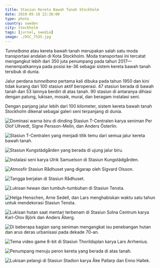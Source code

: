```yaml
---
title: Stasiun Kereta Bawah Tanah Stockholm
date: 2019-05-18 22:38:00
type: photo
country: sweden
city: stockholm
tags: [jurnal, swedia]
image: ./DSC_7555.jpg
---
```

*Tunnelbana* atau kereta bawah tanah merupakan salah satu moda transportasi andalan di Kota Stockholm. Moda transportasi ini tercatat mengangkut lebih dari 350 juta penumpang pada tahun 2017—menempatkannya pada posisi ke-36 sebagai sistem kereta bawah tanah tersibuk di dunia.

Jalur perdana *tunnelbana* pertama kali dibuka pada tahun 1950 dan kini tidak kurang dari 100 stasiun aktif beroperasi. 47 stasiun berada di bawah tanah dan 53 lainnya berdiri di atas tanah. 90 stasiun di antaranya dihiasi dengan patung, lukisan, mosaik, mural, dan beragam instalasi seni.

Dengan panjang jalur lebih dari 100 kilometer, sistem kereta bawah tanah Stockholm dikenal sebagai galeri seni terpanjang di dunia.

![Dominasi warna biru di dinding Stasiun T-Centralen karya seniman Per Olof Ultvedt, Signe Persson-Melin, dan Anders Österlin.](./DSC_7514.jpg)

![Stasiun T-Centralen yang menjadi titik temu dari semua jalur kereta bawah tanah.](./DSC_7528.jpg)

![Stasiun Kungstädgården yang berada di ujung jalur biru.](./DSC_7555.jpg)

![Instalasi seni karya Ulrik Samuelson di Stasiun Kungstädgården.](./DSC_7582.jpg)

![Atmosfir Stasiun Rådhuset yang digarap oleh Sigvard Olsson.](./DSC_7595.jpg)

![Tangga berjalan di Stasiun Rådhuset.](./DSC_7614.jpg)

![Lukisan hewan dan tumbuh-tumbuhan di Stasiun Tensta.](./DSC_7678.jpg)

![Helga Henschen, Arne Sedell, dan Lars menghabiskan waktu satu tahun untuk mendekorasi Stasiun Tensta.](./DSC_7696.jpg)

![Lukisan hutan saat mentari terbenam di Stasiun Solna Centrum karya Karl-Olov Björk dan Anders Åberg.](./DSC_7738.jpg)

![Di beberapa bagian sang seniman mengangkat isu penebangan hutan dan arus deras urbanisasi pada dekade 70-an.](./DSC_7756.jpg)

![Tema video game 8-bit di Stasiun Thorildsplan karya Lars Arrhenius.](./DSC_7780.jpg)

![Penumpang menuju peron kereta yang berada di atas tanah.](./DSC_7796.jpg)

![Lukisan pelangi di Stasiun Stadion karya Åke Pallarp dan Enno Hallek.](./DSC_7861.jpg)
